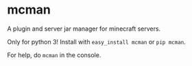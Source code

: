 mcman
=======

A plugin and server jar manager for minecraft servers.

Only for python 3! Install with `easy_install mcman` or `pip mcman`.

For help, do `mcman` in the console.
